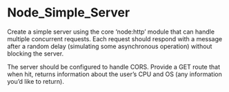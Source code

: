 # Node_Simple_Server

Create a simple server using the core ‘node:http’ module that can handle multiple concurrent requests. Each request should respond with a message after a random delay (simulating some asynchronous operation) without blocking the server.

The server should be configured to handle CORS.
Provide a GET route that when hit, returns information about the user’s CPU and OS (any information you’d like to return).

